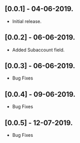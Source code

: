 ## [0.0.1] - 04-06-2019.

* Initial release.

## [0.0.2] - 06-06-2019.

* Added Subaccount field.


## [0.0.3] - 06-06-2019.

* Bug Fixes

## [0.0.4] - 09-06-2019.

* Bug Fixes

## [0.0.5] - 12-07-2019.

* Bug Fixes
